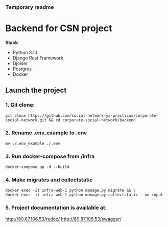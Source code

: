 ### Temporary readme

# Backend for CSN project

**Stack**:
* Python 3.10
* Django Rest Framework
* Djoiser
* Postgres
* Docker

## Launch the project

### 1. Git clone:
```
git clone https://github.com/social-network-ya-practicum/corporate-social-network.git && cd corporate-social-network/backend
```
### 2. Rename .env_example to .env
```
mv ./.env_example ./.env
```
### 3. Run docker-compose from /infra
```
docker-compose up -d --build
```
### 4. Make migrates and collectstatic
```
docker exec -it infra-web-1 python manage.py migrate && \
docker exec -it infra-web-1 python manage.py collectstatic --no-input
```
### 5. Project documentation is available at:
http://80.87.106.53/redoc/ http://80.87.106.53/swagger/
